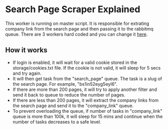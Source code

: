 # Search Page Scraper Explained

This worker is running on master script. It is responsible for extrating company link from the search page and then passing it to the rabbitmq queue. There are 3 workers hard coded and you can change it [here](/../actions/search_page_scraper.py#L13).

## How it works

- If login is enabled, it will wait for a valid cookie stored in the storage/cookies.txt file. If the cookie is not valid, it will sleep for 5 secs and try again.
- It will then get task from the "search_page" queue. The task is a slug of the search page. For example, "bs1in52eyg5eyl6".
- If there are more than 200 pages, it will try to apply another filter and send it back to queue to reduce the number of pages.
- If there are less than 200 pages, it will extract the company links from the search page and send it to the "company_link" queue.
- To prevent overloading the queue, if number of tasks in "company_link" queue is more than 100k, it will sleep for 15 mins and continue when the number of tasks decreases to a safe level.
